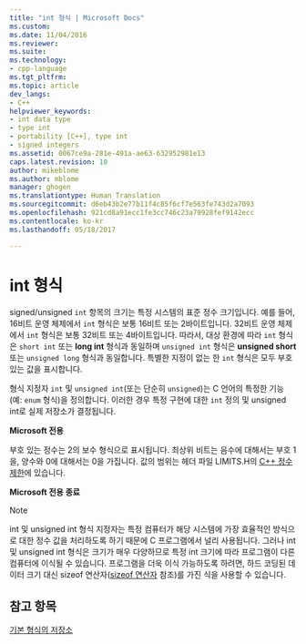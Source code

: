 ```yaml
---
title: "int 형식 | Microsoft Docs"
ms.custom: 
ms.date: 11/04/2016
ms.reviewer: 
ms.suite: 
ms.technology:
- cpp-language
ms.tgt_pltfrm: 
ms.topic: article
dev_langs:
- C++
helpviewer_keywords:
- int data type
- type int
- portability [C++], type int
- signed integers
ms.assetid: 0067ce9a-281e-491a-ae63-632952981e13
caps.latest.revision: 10
author: mikeblome
ms.author: mblome
manager: ghogen
ms.translationtype: Human Translation
ms.sourcegitcommit: d6eb43b2e77b11f4c85f6cf7e563fe743d2a7093
ms.openlocfilehash: 921cd8a91ecc1fe3cc746c23a79928fef9142ecc
ms.contentlocale: ko-kr
ms.lasthandoff: 05/18/2017

---
```

# <a name="type-int"></a>int 형식
signed/unsigned `int` 항목의 크기는 특정 시스템의 표준 정수 크기입니다. 예를 들어, 16비트 운영 체제에서 `int` 형식은 보통 16비트 또는 2바이트입니다. 32비트 운영 체제에서 `int` 형식은 보통 32비트 또는 4바이트입니다. 따라서, 대상 환경에 따라 `int` 형식은 `short int` 또는 **long int** 형식과 동일하며 `unsigned int` 형식은 **unsigned short** 또는 `unsigned long` 형식과 동일합니다. 특별한 지정이 없는 한 `int` 형식은 모두 부호 있는 값을 표시합니다.  
  
 형식 지정자 `int` 및 `unsigned int`(또는 단순히 `unsigned`)는 C 언어의 특정한 기능(예: `enum` 형식)을 정의합니다. 이러한 경우 특정 구현에 대한 `int` 정의 및 unsigned int로 실제 저장소가 결정됩니다.  
  
 **Microsoft 전용**  
  
 부호 있는 정수는 2의 보수 형식으로 표시됩니다. 최상위 비트는 음수에 대해서는 부호 1을, 양수와 0에 대해서는 0을 가집니다. 값의 범위는 헤더 파일 LIMITS.H의 [C++ 정수 제한](../c-language/cpp-integer-limits.md)에 있습니다.  
  
 **Microsoft 전용 종료**  
  
> [!NOTE]
>  int 및 unsigned int 형식 지정자는 특정 컴퓨터가 해당 시스템에 가장 효율적인 방식으로 대한 정수 값을 처리하도록 하기 때문에 C 프로그램에서 널리 사용됩니다. 그러나 int 및 unsigned int 형식은 크기가 매우 다양하므로 특정 int 크기에 따라 프로그램이 다른 컴퓨터에 이식될 수 있습니다. 프로그램을 더욱 이식 가능하도록 하려면, 하드 코딩된 데이터 크기 대신 sizeof 연산자([sizeof 연산자](../c-language/sizeof-operator-c.md) 참조)를 가진 식을 사용할 수 있습니다.  
  
## <a name="see-also"></a>참고 항목  
 [기본 형식의 저장소](../c-language/storage-of-basic-types.md)
